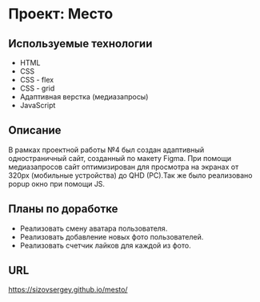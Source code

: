 # Проект: Место

## Используемые технологии
* HTML
* CSS
* CSS - flex
* CSS - grid
* Адаптивная верстка (медиазапросы)
* JavaScript

## Описание

В рамках проектной работы №4 был создан адаптивный одностраничный сайт, созданный по макету Figma. При помощи медиазапросов сайт оптимизирован для просмотра на экранах от 320px (мобильные устройства) до QHD (PC).Так же было реализовано popup окно при помощи JS.

## Планы по доработке
* Реализовать смену аватара пользователя.
* Реализовать добавление новых фото пользователей.
* Реализовать счетчик лайков для каждой из фото.

## URL
https://sizovsergey.github.io/mesto/
